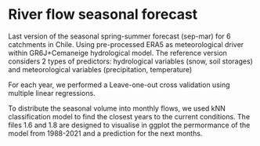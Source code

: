 # River flow seasonal forecast
Last version of the seasonal spring-summer forecast (sep-mar) for 6 catchments in Chile. 
Using pre-processed ERA5 as meteorological driver within GR6J+Cemaneige hydrological model.
The reference version considers 2 types of predictors:
hydrological variables (snow, soil storages) and meteorological variables (precipitation, temperature)

For each year, we performed a Leave-one-out cross validation using multiple linear regressions.

To distribute the seasonal volume into monthly flows, we used kNN classification model to find the closest years to the current conditions.
The files 1.6 and 1.8 are designed to visualise in ggplot the permormance of the model from 1988-2021 and a prediction for the next months.